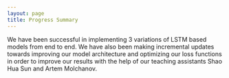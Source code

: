 ```yaml
---
layout: page
title: Progress Summary
---
```

We have been successful in implementing 3 variations of LSTM based models from end to end. We have also been making incremental updates towards improving our model architecture and optimizing our loss functions in order to improve our results with the help of our teaching assistants Shao Hua Sun and Artem Molchanov.